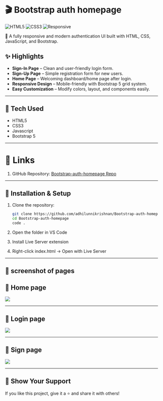 # 🎬 Bootstrap auth homepage

![HTML5](https://img.shields.io/badge/HTML5-orange?logo=html5&logoColor=white)
![CSS3](https://img.shields.io/badge/CSS3-blue?logo=css3&logoColor=white)
![Responsive](https://img.shields.io/badge/Responsive-Yes-brightgreen)

🚀 A fully responsive and modern authentication UI built with HTML, CSS, JavaScript, and Bootstrap.  

## ✨ Highlights
- **Sign-In Page** – Clean and user-friendly login form.
- **Sign-Up Page** – Simple registration form for new users.
- **Home Page** – Welcoming dashboard/home page after login.
- **Responsive Design** – Mobile-friendly with Bootstrap 5 grid system.
- **Easy Customization** – Modify colors, layout, and components easily.
   


---

## 🧰 Tech Used
- HTML5  
- CSS3 
- Javascript
- Bootstrap 5 
---

# 🔗 Links

1. GitHub Repository: [ Bootstrap-auth-homepage Repo](https://github.com/adhilunnikrishnan/Bootstrap-auth-homepage)
---
## 📂 Installation & Setup

1. Clone the repository:
   ```bash
   git clone https://github.com/adhilunnikrishnan/Bootstrap-auth-homepage.git
   cd Bootstrap-auth-homepage
   code .
2. Open the folder in VS Code

3. Install Live Server extension

4. Right-click index.html → Open with Live Server

---
 
## 📸 **screenshot of pages**

## 📌 **Home page**

<img src="./assats/homepg.png"> 

---
## 📌 **Login page**

<img src="./assats/login.png"> 

---
## 📌 **Sign page**

<img src="./assats/signup.png"> 

---

## 🌟 Show Your Support

If you like this project, give it a ⭐ and share it with others!